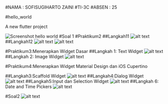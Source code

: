 #NAMA : SOFISUGIHARTO ZAINI
#TI-3C
#ABSEN : 25

#hello_world

A new flutter project

![Screenshot hello world](images/image.png)
#Soal 1
#Praktikum2
##Langkah11
![alt text](<Screenshot from 2024-09-19 20-14-39.png>)
##Langkah12
![alt text](<Screenshot from 2024-09-19 20-18-17.png>)
![alt text](<Screenshot from 2024-09-19 20-51-24.png>)

#Praktikum3:Menerapkan Widget Dasar
##Langkah 1: Text Widget
![alt text](<Screenshot from 2024-09-20 07-50-21.png>)
##Langkah 2: Image Widget
![alt text](<Screenshot from 2024-09-20 08-00-16.png>)

#Praktikum4:Menerapkan Widget Material Design dan iOS Cupertino

##Langkah3:Scaffold Widget
![alt text](<Screenshot from 2024-09-20 07-50-21-1.png>)
##Langkah4:Dialog Widget
![alt text](<Screenshot from 2024-09-20 08-00-16-1.png>)
##Langkah5:Input dan Selection Widget
![alt text](<Screenshot from 2024-09-20 08-03-14.png>)
##Langkah 6: Date and Time Pickers
![alt text](<Screenshot from 2024-09-20 08-10-39.png>)

#Soal2
![alt text](image-1.png)
